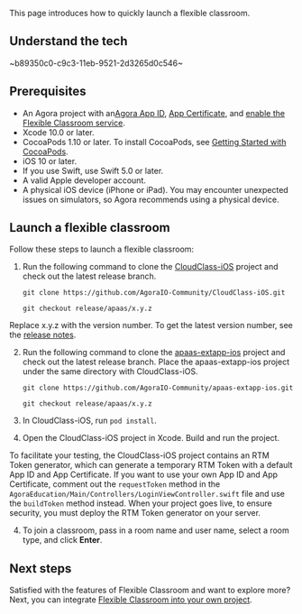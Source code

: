 This page introduces how to quickly launch a flexible classroom.

## Understand the tech

~b89350c0-c9c3-11eb-9521-2d3265d0c546~

<a name="prerequisites"></a>

## Prerequisites

- An Agora project with an<a href="/cn/Agora%20Platform/get_appid_token#%E8%8E%B7%E5%8F%96-app-id" target="_blank">Agora App ID</a>, <a href="/cn/Agora%20Platform/get_appid_token#%E8%8E%B7%E5%8F%96-app-%E8%AF%81%E4%B9%A6" target="_blank">App Certificate</a>, and <a href="/cn/agora-class/agora_class_enable?platform=iOS" target="_blank">enable the Flexible Classroom service</a>.
- Xcode 10.0 or later.
- CocoaPods 1.10 or later. To install CocoaPods, see [Getting Started with CocoaPods](https://guides.cocoapods.org/using/getting-started.html#getting-started).
- iOS 10 or later.
- If you use Swift, use Swift 5.0 or later.
- A valid Apple developer account.
- A physical iOS device (iPhone or iPad). You may encounter unexpected issues on simulators, so Agora recommends using a physical device.

## Launch a flexible classroom

Follow these steps to launch a flexible classroom:

1. Run the following command to clone the [CloudClass-iOS](https://github.com/AgoraIO-Community/CloudClass-iOS) project and check out the latest release branch.

   ```
   git clone https://github.com/AgoraIO-Community/CloudClass-iOS.git
   ```

   ```
   git checkout release/apaas/x.y.z
   ```

<div class="alert info">Replace x.y.z with the version number. To get the latest version number, see the <a href="/cn/agora-class/release_agora_class_ios?platform=iOS">release notes</a>.</div>

2. Run the following command to clone the [apaas-extapp-ios](https://github.com/AgoraIO-Community/apaas-extapp-ios) project and check out the latest release branch. Place the apaas-extapp-ios project under the same directory with CloudClass-iOS.

   ```
   git clone https://github.com/AgoraIO-Community/apaas-extapp-ios.git
   ```

   ```
   git checkout release/apaas/x.y.z
   ```

2. In CloudClass-iOS, run `pod install`.

3. Open the CloudClass-iOS project in Xcode. Build and run the project.

<div class="alert info">To facilitate your testing, the CloudClass-iOS project contains an RTM Token generator, which can generate a temporary RTM Token with a default App ID and App Certificate. If you want to use your own App ID and App Certificate, comment out the <code>requestToken</code> method in the <code>AgoraEducation/Main/Controllers/LoginViewController.swift</code> file and use the <code>buildToken</code> method instead. When your project goes live, to ensure security, you must deploy the RTM Token generator on your server.</div>

4. To join a classroom, pass in a room name and user name, select a room type, and click **Enter**.

## Next steps

Satisfied with the features of Flexible Classroom and want to explore more? Next, you can integrate [Flexible Classroom into your own project](/en/agora-class/agora_class_integrate_ios?platform=iOS).